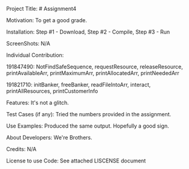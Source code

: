 Project Title: # Assignment4

Motivation: To get a good grade.

Installation: Step #1 - Download, Step #2 - Compile, Step #3 - Run

ScreenShots: N/A

Individual Contribution:                                       
                             
191847490: NotFindSafeSequence, requestResource, releaseResource, printAvailableArr, printMaximumArr, printAllocatedArr,  printNeededArr

191821710: initBanker, freeBanker, readFileIntoArr, interact, printAllResources, printCustomerInfo

Features: It's not a glitch.

Test Cases (if any): Tried the numbers provided in the assignment. 

Use Examples: Produced the same output. Hopefully a good sign.

About Developers: We're Brothers.

Credits: N/A

License to use Code: See attached LISCENSE document

